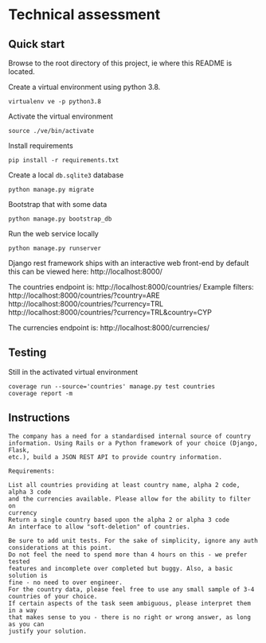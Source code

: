 # Technical assessment

Quick start
--------------
Browse to the root directory of this project, ie where this README is located.

Create a virtual environment using python 3.8.

	virtualenv ve -p python3.8

Activate the virtual environment

	source ./ve/bin/activate

Install requirements

	pip install -r requirements.txt

Create a local `db.sqlite3` database

	python manage.py migrate

Bootstrap that with some data

	python manage.py bootstrap_db

Run the web service locally

	python manage.py runserver

Django rest framework ships with an interactive web front-end by default this can be viewed here: http://localhost:8000/

The countries endpoint is: http://localhost:8000/countries/
Example filters:
http://localhost:8000/countries/?country=ARE
http://localhost:8000/countries/?currency=TRL
http://localhost:8000/countries/?currency=TRL&country=CYP

The currencies endpoint is: http://localhost:8000/currencies/

Testing
---------
Still in the activated virtual environment

	coverage run --source='countries' manage.py test countries
	coverage report -m

Instructions
--------------

	The company has a need for a standardised internal source of country
	information. Using Rails or a Python framework of your choice (Django, Flask,
	etc.), build a JSON REST API to provide country information.

	Requirements:

	List all countries providing at least country name, alpha 2 code, alpha 3 code
	and the currencies available. Please allow for the ability to filter on
	currency
	Return a single country based upon the alpha 2 or alpha 3 code
	An interface to allow "soft-deletion" of countries.

	Be sure to add unit tests. For the sake of simplicity, ignore any auth considerations at this point.
	Do not feel the need to spend more than 4 hours on this - we prefer tested
	features and incomplete over completed but buggy. Also, a basic solution is
	fine - no need to over engineer.
	For the country data, please feel free to use any small sample of 3-4 countries of your choice.
	If certain aspects of the task seem ambiguous, please interpret them in a way
	that makes sense to you - there is no right or wrong answer, as long as you can
	justify your solution.
